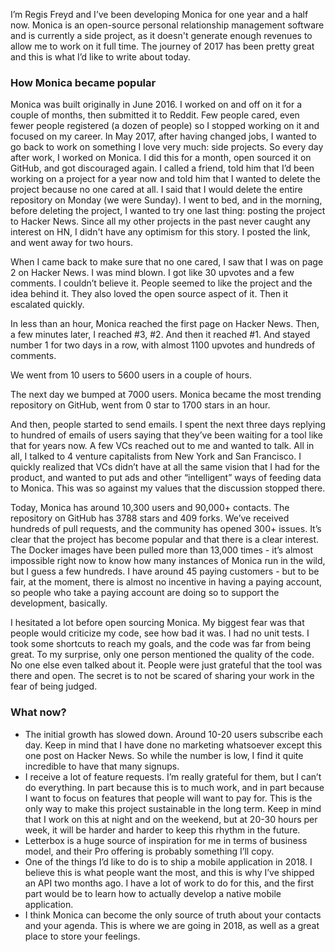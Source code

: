 I’m Regis Freyd and I’ve been developing Monica for one year and a half now. Monica is an open-source personal relationship management software and is currently a side project, as it doesn't generate enough revenues to allow me to work on it full time. The journey of 2017 has been pretty great and this is what I’d like to write about today.

### How Monica became popular

Monica was built originally in June 2016. I worked on and off on it for a couple of months, then submitted it to Reddit. Few people cared, even fewer people registered (a dozen of people) so I stopped working on it and focused on my career. In May 2017, after having changed jobs, I wanted to go back to work on something I love very much: side projects. So every day after work, I worked on Monica. I did this for a month, open sourced it on GitHub, and got discouraged again. I called a friend, told him that I’d been working on a project for a year now and told him that I wanted to delete the project because no one cared at all. I said that I would delete the entire repository on Monday (we were Sunday). I went to bed, and in the morning, before deleting the project, I wanted to try one last thing: posting the project to Hacker News. Since all my other projects in the past never caught any interest on HN, I didn't have any optimism for this story. I posted the link, and went away for two hours.

When I came back to make sure that no one cared, I saw that I was on page 2 on Hacker News. I was mind blown. I got like 30 upvotes and a few comments. I couldn’t believe it. People seemed to like the project and the idea behind it. They also loved the open source aspect of it. Then it escalated quickly.

In less than an hour, Monica reached the first page on Hacker News. Then, a few minutes later, I reached #3, #2. And then it reached #1. And stayed number 1 for two days in a row, with almost 1100 upvotes and hundreds of comments.

We went from 10 users to 5600 users in a couple of hours.

The next day we bumped at 7000 users. Monica became the most trending repository on GitHub, went from 0 star to 1700 stars in an hour.

And then, people started to send emails. I spent the next three days replying to hundred of emails of users saying that they’ve been waiting for a tool like that for years now. A few VCs reached out to me and wanted to talk. All in all, I talked to 4 venture capitalists from New York and San Francisco. I quickly realized that VCs didn’t have at all the same vision that I had for the product, and wanted to put ads and other “intelligent” ways of feeding data to Monica. This was so against my values that the discussion stopped there.

Today, Monica has around 10,300 users and 90,000+ contacts. The repository on GitHub has 3788 stars and 409 forks. We’ve received hundreds of pull requests, and the community has opened 300+ issues. It’s clear that the project has become popular and that there is a clear interest. The Docker images have been pulled more than 13,000 times - it’s almost impossible right now to know how many instances of Monica run in the wild, but I guess a few hundreds. I have around 45 paying customers - but to be fair, at the moment, there is almost no incentive in having a paying account, so people who take a paying account are doing so to support the development, basically.

I hesitated a lot before open sourcing Monica. My biggest fear was that people would criticize my code, see how bad it was. I had no unit tests. I took some shortcuts to reach my goals, and the code was far from being great. To my surprise, only one person mentioned the quality of the code. No one else even talked about it. People were just grateful that the tool was there and open. The secret is to not be scared of sharing your work in the fear of being judged.

### What now?

* The initial growth has slowed down. Around 10-20 users subscribe each day. Keep in mind that I have done no marketing whatsoever except this one post on Hacker News. So while the number is low, I find it quite incredible to have that many signups.
* I receive a lot of feature requests. I’m really grateful for them, but I can’t do everything. In part because this is to much work, and in part because I want to focus on features that people will want to pay for. This is the only way to make this project sustainable in the long term. Keep in mind that I work on this at night and on the weekend, but at 20-30 hours per week, it will be harder and harder to keep this rhythm in the future.
* Letterbox is a huge source of inspiration for me in terms of business model, and their Pro offering is probably something I’ll copy.
* One of the things I’d like to do is to ship a mobile application in 2018. I believe this is what people want the most, and this is why I’ve shipped an API two months ago. I have a lot of work to do for this, and the first part would be to learn how to actually develop a native mobile application.
* I think Monica can become the only source of truth about your contacts and your agenda. This is where we are going in 2018, as well as a great place to store your feelings.
